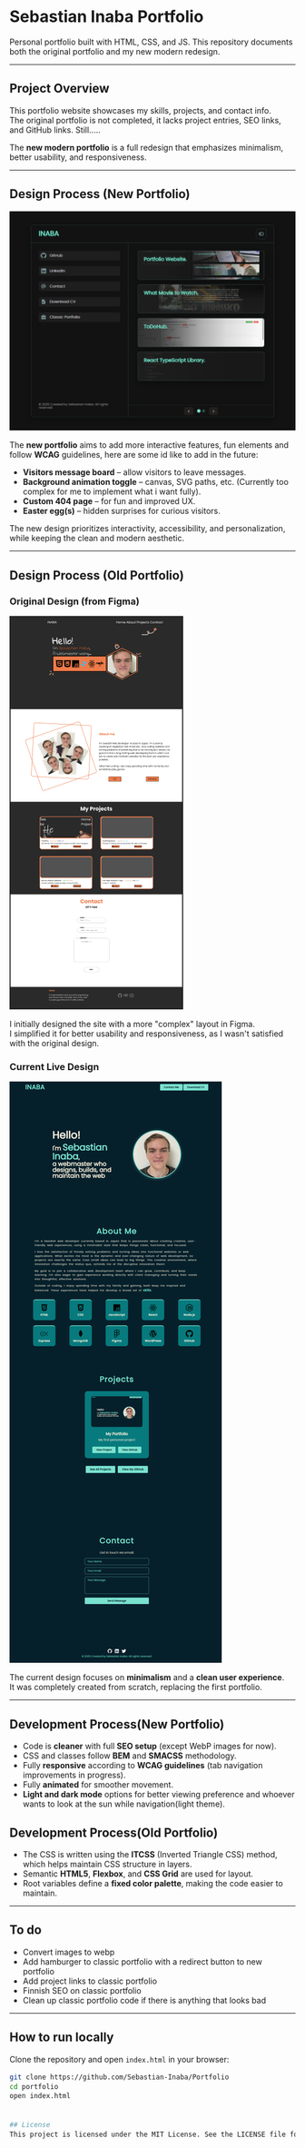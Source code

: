 # Sebastian Inaba Portfolio

Personal portfolio built with HTML, CSS, and JS. This repository documents both the original portfolio and my new modern redesign.

---

## Project Overview

This portfolio website showcases my skills, projects, and contact info.  
The original portfolio is not completed, it lacks project entries, SEO links, and GitHub links. Still.....

The **new modern portfolio** is a full redesign that emphasizes minimalism, better usability, and responsiveness.  

---

## Design Process (New Portfolio)

![New Portfolio Design](images/NewPortfolioDesign.png)

The **new portfolio** aims to add more interactive features, fun elements and follow **WCAG** guidelines, here are some id like to add in the future:

- **Visitors message board** – allow visitors to leave messages.
- **Background animation toggle** – canvas, SVG paths, etc. (Currently too complex for me to implement what i want fully).
- **Custom 404 page** – for fun and improved UX.
- **Easter egg(s)** – hidden surprises for curious visitors.

The new design prioritizes interactivity, accessibility, and personalization, while keeping the clean and modern aesthetic.

---

## Design Process (Old Portfolio)

### Original Design (from Figma)
![Original Figma Design](images/FigmaDesign.png)

I initially designed the site with a more "complex" layout in Figma.  
I simplified it for better usability and responsiveness, as I wasn't satisfied with the original design.

### Current Live Design
![Current Live Design](images/PortfolioDesign.png)

The current design focuses on **minimalism** and a **clean user experience**.  
It was completely created from scratch, replacing the first portfolio.

---

## Development Process(New Portfolio)

- Code is **cleaner** with full **SEO setup** (except WebP images for now).
- CSS and classes follow **BEM** and **SMACSS** methodology.
- Fully **responsive** according to **WCAG guidelines** (tab navigation improvements in progress).
- Fully **animated** for smoother movement.
- **Light and dark mode** options for better viewing preference and whoever wants to look at the sun while navigation(light theme).

## Development Process(Old Portfolio)

- The CSS is written using the **ITCSS** (Inverted Triangle CSS) method, which helps maintain CSS structure in layers.
- Semantic **HTML5**, **Flexbox**, and **CSS Grid** are used for layout.
- Root variables define a **fixed color palette**, making the code easier to maintain.

---

## To do

- Convert images to webp
- Add hamburger to classic portfolio with a redirect button to new portfolio
- Add project links to classic portfolio
- Finnish SEO on classic portfolio
- Clean up classic portfolio code if there is anything that looks bad

---

## How to run locally

Clone the repository and open `index.html` in your browser:

```bash
git clone https://github.com/Sebastian-Inaba/Portfolio
cd portfolio
open index.html


## License
This project is licensed under the MIT License. See the LICENSE file for details.
